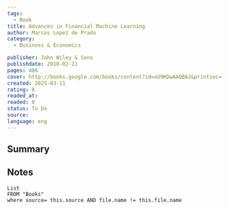 ```yaml
---
tags:
  - Book
title: Advances in Financial Machine Learning 
author: Marcos Lopez de Prado
category: 
  - Business & Economics

publisher: John Wiley & Sons
publishdate: 2018-02-21
pages: 406
cover: http://books.google.com/books/content?id=oU9KDwAAQBAJ&printsec=frontcover&img=1&zoom=1&edge=curl&source=gbs_api
created: 2025-03-11
rating: 0
readed_at: 
readed: 0
status: To Do
source: 
language: eng
---
```

## Summary


## Notes
```dataview
List 
FROM "Books"
where source= this.source AND file.name != this.file.name
```